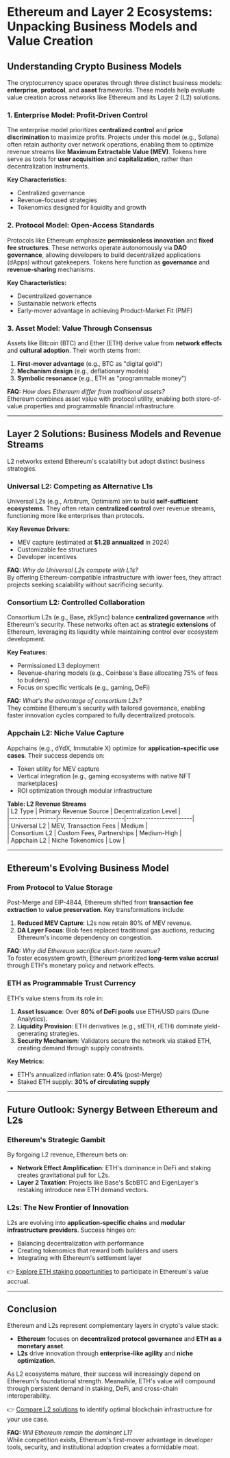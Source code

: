 # Ethereum and Layer 2 Ecosystems: Unpacking Business Models and Value Creation  

## Understanding Crypto Business Models  

The cryptocurrency space operates through three distinct business models: **enterprise**, **protocol**, and **asset** frameworks. These models help evaluate value creation across networks like Ethereum and its Layer 2 (L2) solutions.  

### 1. Enterprise Model: Profit-Driven Control  
The enterprise model prioritizes **centralized control** and **price discrimination** to maximize profits. Projects under this model (e.g., Solana) often retain authority over network operations, enabling them to optimize revenue streams like **Maximum Extractable Value (MEV)**. Tokens here serve as tools for **user acquisition** and **capitalization**, rather than decentralization instruments.  

**Key Characteristics:**  
- Centralized governance  
- Revenue-focused strategies  
- Tokenomics designed for liquidity and growth  

### 2. Protocol Model: Open-Access Standards  
Protocols like Ethereum emphasize **permissionless innovation** and **fixed fee structures**. These networks operate autonomously via **DAO governance**, allowing developers to build decentralized applications (dApps) without gatekeepers. Tokens here function as **governance** and **revenue-sharing** mechanisms.  

**Key Characteristics:**  
- Decentralized governance  
- Sustainable network effects  
- Early-mover advantage in achieving Product-Market Fit (PMF)  

### 3. Asset Model: Value Through Consensus  
Assets like Bitcoin (BTC) and Ether (ETH) derive value from **network effects** and **cultural adoption**. Their worth stems from:  
1. **First-mover advantage** (e.g., BTC as "digital gold")  
2. **Mechanism design** (e.g., deflationary models)  
3. **Symbolic resonance** (e.g., ETH as "programmable money")  

**FAQ:** *How does Ethereum differ from traditional assets?*  
Ethereum combines asset value with protocol utility, enabling both store-of-value properties and programmable financial infrastructure.  

---

## Layer 2 Solutions: Business Models and Revenue Streams  

L2 networks extend Ethereum's scalability but adopt distinct business strategies.  

### Universal L2: Competing as Alternative L1s  
Universal L2s (e.g., Arbitrum, Optimism) aim to build **self-sufficient ecosystems**. They often retain **centralized control** over revenue streams, functioning more like enterprises than protocols.  

**Key Revenue Drivers:**  
- MEV capture (estimated at **$1.2B annualized** in 2024)  
- Customizable fee structures  
- Developer incentives  

**FAQ:** *Why do Universal L2s compete with L1s?*  
By offering Ethereum-compatible infrastructure with lower fees, they attract projects seeking scalability without sacrificing security.  

### Consortium L2: Controlled Collaboration  
Consortium L2s (e.g., Base, zkSync) balance **centralized governance** with Ethereum's security. These networks often act as **strategic extensions** of Ethereum, leveraging its liquidity while maintaining control over ecosystem development.  

**Key Features:**  
- Permissioned L3 deployment  
- Revenue-sharing models (e.g., Coinbase's Base allocating 75% of fees to builders)  
- Focus on specific verticals (e.g., gaming, DeFi)  

**FAQ:** *What's the advantage of consortium L2s?*  
They combine Ethereum's security with tailored governance, enabling faster innovation cycles compared to fully decentralized protocols.  

### Appchain L2: Niche Value Capture  
Appchains (e.g., dYdX, Immutable X) optimize for **application-specific use cases**. Their success depends on:  
- Token utility for MEV capture  
- Vertical integration (e.g., gaming ecosystems with native NFT marketplaces)  
- ROI optimization through modular infrastructure  

**Table: L2 Revenue Streams**  
| L2 Type         | Primary Revenue Source | Decentralization Level |  
|-----------------|------------------------|------------------------|  
| Universal L2    | MEV, Transaction Fees  | Medium                 |  
| Consortium L2   | Custom Fees, Partnerships | Medium-High          |  
| Appchain L2     | Niche Tokenomics       | Low                    |  

---

## Ethereum's Evolving Business Model  

### From Protocol to Value Storage  
Post-Merge and EIP-4844, Ethereum shifted from **transaction fee extraction** to **value preservation**. Key transformations include:  
1. **Reduced MEV Capture**: L2s now retain 80% of MEV revenue.  
2. **DA Layer Focus**: Blob fees replaced traditional gas auctions, reducing Ethereum's income dependency on congestion.  

**FAQ:** *Why did Ethereum sacrifice short-term revenue?*  
To foster ecosystem growth, Ethereum prioritized **long-term value accrual** through ETH's monetary policy and network effects.  

### ETH as Programmable Trust Currency  
ETH's value stems from its role in:  
1. **Asset Issuance**: Over **80% of DeFi pools** use ETH/USD pairs (Dune Analytics).  
2. **Liquidity Provision**: ETH derivatives (e.g., stETH, rETH) dominate yield-generating strategies.  
3. **Security Mechanism**: Validators secure the network via staked ETH, creating demand through supply constraints.  

**Key Metrics:**  
- ETH's annualized inflation rate: **0.4%** (post-Merge)  
- Staked ETH supply: **30% of circulating supply**  

---

## Future Outlook: Synergy Between Ethereum and L2s  

### Ethereum's Strategic Gambit  
By forgoing L2 revenue, Ethereum bets on:  
- **Network Effect Amplification**: ETH's dominance in DeFi and staking creates gravitational pull for L2s.  
- **Layer 2 Taxation**: Projects like Base's $cbBTC and EigenLayer's restaking introduce new ETH demand vectors.  

### L2s: The New Frontier of Innovation  
L2s are evolving into **application-specific chains** and **modular infrastructure providers**. Success hinges on:  
- Balancing decentralization with performance  
- Creating tokenomics that reward both builders and users  
- Integrating with Ethereum's settlement layer  

👉 [Explore ETH staking opportunities](https://bit.ly/okx-bonus) to participate in Ethereum's value accrual.  

---

## Conclusion  

Ethereum and L2s represent complementary layers in crypto's value stack:  
- **Ethereum** focuses on **decentralized protocol governance** and **ETH as a monetary asset**.  
- **L2s** drive innovation through **enterprise-like agility** and **niche optimization**.  

As L2 ecosystems mature, their success will increasingly depend on Ethereum's foundational strength. Meanwhile, ETH's value will compound through persistent demand in staking, DeFi, and cross-chain interoperability.  

👉 [Compare L2 solutions](https://bit.ly/okx-bonus) to identify optimal blockchain infrastructure for your use case.  

**FAQ:** *Will Ethereum remain the dominant L1?*  
While competition exists, Ethereum's first-mover advantage in developer tools, security, and institutional adoption creates a formidable moat.